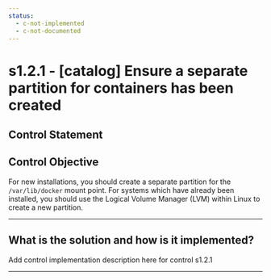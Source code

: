 ```yaml
---
status:
  - c-not-implemented
  - c-not-documented
---
```


# s1.2.1 - \[catalog\] Ensure a separate partition for containers has been created

## Control Statement

## Control Objective

For new installations, you should create a separate partition for the `/var/lib/docker` mount point. For systems which have already been installed, you should use the Logical Volume Manager (LVM) within Linux to create a new partition.

______________________________________________________________________

## What is the solution and how is it implemented?

Add control implementation description here for control s1.2.1

______________________________________________________________________
